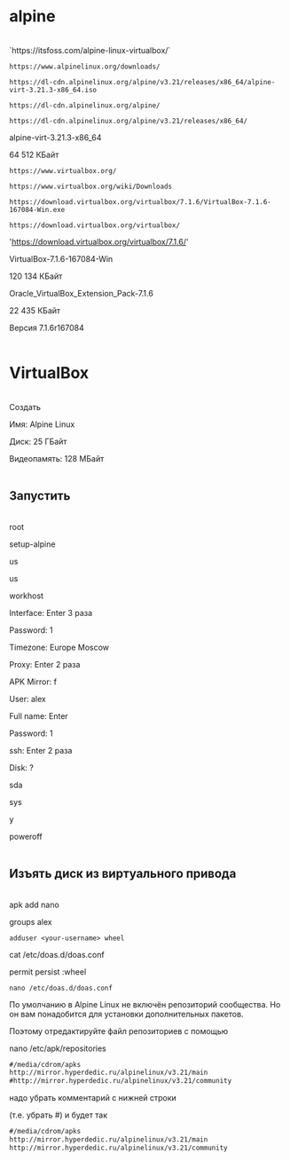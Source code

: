 # alpine
<br>
`https://itsfoss.com/alpine-linux-virtualbox/`

`https://www.alpinelinux.org/downloads/`

`https://dl-cdn.alpinelinux.org/alpine/v3.21/releases/x86_64/alpine-virt-3.21.3-x86_64.iso`

`https://dl-cdn.alpinelinux.org/alpine/`

`https://dl-cdn.alpinelinux.org/alpine/v3.21/releases/x86_64/`

alpine-virt-3.21.3-x86_64

64 512 КБайт

`https://www.virtualbox.org/`

`https://www.virtualbox.org/wiki/Downloads`

`https://download.virtualbox.org/virtualbox/7.1.6/VirtualBox-7.1.6-167084-Win.exe`

`https://download.virtualbox.org/virtualbox/`

'https://download.virtualbox.org/virtualbox/7.1.6/'

VirtualBox-7.1.6-167084-Win

120 134 КБайт

Oracle_VirtualBox_Extension_Pack-7.1.6

22 435 КБайт

Версия 7.1.6r167084<br><br>

# VirtualBox
<br>
Создать

Имя: Alpine Linux

Диск: 25 ГБайт

Видеопамять: 128 МБайт
<br><br>
## Запустить
<br>
root

setup-alpine

us

us

workhost

Interface: Enter 3 раза

Password: 1

Timezone: Europe Moscow

Proxy: Enter 2 раза

APK Mirror: f

User: alex

Full name: Enter

Password: 1

ssh: Enter 2 раза

Disk: ?

sda

sys

y

poweroff
<br><br>
## Изъять диск из виртуального привода
<br>
apk add nano

groups alex

`adduser <your-username> wheel`

cat /etc/doas.d/doas.conf

permit persist :wheel

`nano /etc/doas.d/doas.conf`

По умолчанию в Alpine Linux не включён репозиторий сообщества. Но он вам понадобится для установки дополнительных пакетов.

Поэтому отредактируйте файл репозиториев с помощью


nano /etc/apk/repositories

```txt
#/media/cdrom/apks
http://mirror.hyperdedic.ru/alpinelinux/v3.21/main
#http://mirror.hyperdedic.ru/alpinelinux/v3.21/community
```

надо убрать комментарий с нижней строки

(т.е. убрать #) и будет так
```txt
#/media/cdrom/apks
http://mirror.hyperdedic.ru/alpinelinux/v3.21/main
http://mirror.hyperdedic.ru/alpinelinux/v3.21/community
```

